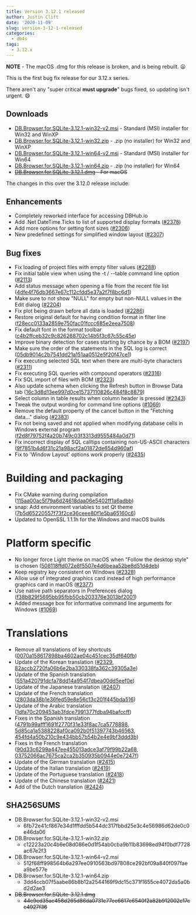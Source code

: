 ```yaml
---
title: Version 3.12.1 released
author: Justin Clift
date: '2020-11-09'
slug: version-3-12-1-released
categories:
  - db4s
tags:
  - 3.12.x
---
```


**NOTE** - The macOS .dmg for this release is broken, and is being rebuilt.  :frowning:

This is the first bug fix release for our 3.12.x series.

There aren't any "super critical **must upgrade**" bugs fixed, so updating isn't urgent. :smile:

## Downloads

* [DB.Browser.for.SQLite-3.12.1-win32-v2.msi](https://github.com/sqlitebrowser/sqlitebrowser/releases/download/v3.12.1/DB.Browser.for.SQLite-3.12.1-win32-v2.msi) - Standard (MSI) installer for Win32 and WinXP
* [DB.Browser.for.SQLite-3.12.1-win32.zip](https://github.com/sqlitebrowser/sqlitebrowser/releases/download/v3.12.1/DB.Browser.for.SQLite-3.12.1-win32.zip) - .zip (no installer) for Win32 and WinXP
* [DB.Browser.for.SQLite-3.12.1-win64-v2.msi](https://github.com/sqlitebrowser/sqlitebrowser/releases/download/v3.12.1/DB.Browser.for.SQLite-3.12.1-win64-v2.msi) - Standard (MSI) installer for Win64
* [DB.Browser.for.SQLite-3.12.1-win64.zip](https://github.com/sqlitebrowser/sqlitebrowser/releases/download/v3.12.1/DB.Browser.for.SQLite-3.12.1-win64.zip) - .zip (no installer) for Win64
* <strike>[DB.Browser.for.SQLite-3.12.1.dmg](https://github.com/sqlitebrowser/sqlitebrowser/releases/download/v3.12.1/DB.Browser.for.SQLite-3.12.1.dmg) - For macOS</strike>


The changes in this over the 3.12.0 release include:

## Enhancements
* Completely reworked interface for accessing DBHub.io
* Add .Net DateTime.Ticks to list of supported display formats ([#2378](https://github.com/sqlitebrowser/sqlitebrowser/issues/2378))
* Add more options for setting font sizes ([#2306](https://github.com/sqlitebrowser/sqlitebrowser/issues/2306))
* New predefined settings for simplified window layout ([#2307](https://github.com/sqlitebrowser/sqlitebrowser/issues/2307))

## Bug fixes
* Fix loading of project files with empty filter values ([#2288](https://github.com/sqlitebrowser/sqlitebrowser/issues/2288))
* Fix initial table view when using the -t / --table command line option ([#2113](https://github.com/sqlitebrowser/sqlitebrowser/issues/2113))
* Add status message when opening a file from the recent file list ([4dfe4f76db3667e67c112cfdd5e37a2f7f8bc6d1](https://github.com/sqlitebrowser/sqlitebrowser/commit/4dfe4f76db3667e67c112cfdd5e37a2f7f8bc6d1))
* Make sure to not show "NULL" for empty but non-NULL values in the Edit dialog ([#2204](https://github.com/sqlitebrowser/sqlitebrowser/issues/2204))
* Fix plot being drawn before all data is loaded ([#2286](https://github.com/sqlitebrowser/sqlitebrowser/issues/2286))
* Restore original default for having condition format in filter line ([f28ecc0133a2859e750fac01fccc685e2eea7508](https://github.com/sqlitebrowser/sqlitebrowser/commit/f28ecc0133a2859e750fac01fccc685e2eea7508))
* Fix default font in the format toolbar ([c4b2ffceb32c9c826268702c14b5f3c67c55c45e](https://github.com/sqlitebrowser/sqlitebrowser/commit/c4b2ffceb32c9c826268702c14b5f3c67c55c45e))
* Improve binary detection for cases starting by chance by a BOM ([#2197](https://github.com/sqlitebrowser/sqlitebrowser/issues/2197))
* Make sure the order of the statements in the SQL log is correct ([05db9014c2b7541dd21a151aa0512e5f20f47ce1](https://github.com/sqlitebrowser/sqlitebrowser/commit/05db9014c2b7541dd21a151aa0512e5f20f47ce1))
* Fix executing selected SQL text when there are multi-byte characters ([#2311](https://github.com/sqlitebrowser/sqlitebrowser/issues/2311))
* Fix executing SQL queries with compound operators ([#2316](https://github.com/sqlitebrowser/sqlitebrowser/issues/2316))
* Fix SQL import of files with BOM ([#2323](https://github.com/sqlitebrowser/sqlitebrowser/issues/2323))
* Also update schema when clicking the Refresh button in Browse Data tab ([16c3d8d13ee997d0ce15737110826c484f8c8879](https://github.com/sqlitebrowser/sqlitebrowser/commit/16c3d8d13ee997d0ce15737110826c484f8c8879))
* Select column in table results when column header is pressed ([#2343](https://github.com/sqlitebrowser/sqlitebrowser/issues/2343))
* Tweak the output wording for command line options ([#1069](https://github.com/sqlitebrowser/sqlitebrowser/issues/1069))
* Remove the default property of the cancel button in the "Fetching data..." dialog ([#2383](https://github.com/sqlitebrowser/sqlitebrowser/issues/2383))
* Fix not being saved and not applied when modifying database cells in Windows external program ([f2d8f79752f4a20b749c03f3313d9555484a0d71](https://github.com/sqlitebrowser/sqlitebrowser/commit/f2d8f79752f4a20b749c03f3313d9555484a0d71))
* Fix incorrect display of SQL calltips containing non-US-ASCII characters ([9f7851b4d6f31c21a98acf2a01872de654d960af](https://github.com/sqlitebrowser/sqlitebrowser/commit/9f7851b4d6f31c21a98acf2a01872de654d960af))
* Fix to 'Window Layout' options work properly ([#2435](https://github.com/sqlitebrowser/sqlitebrowser/issues/2435))

# Building and packaging
* Fix CMake warning during compilation ([115aa00ac5f79a6d24618daa06e5402ff1a6adbb](https://github.com/sqlitebrowser/sqlitebrowser/commit/115aa00ac5f79a6d24618daa06e5402ff1a6adbb))
* snap: Add environment variables to set Qt theme ([7b5d65220557f73f2ce36ceee80f1e5ba65160c6](https://github.com/sqlitebrowser/sqlitebrowser/commit/7b5d65220557f73f2ce36ceee80f1e5ba65160c6))
* Updated to OpenSSL 1.1.1h for the Windows and macOS builds

# Platform specific
* No longer force Light theme on macOS when "Follow the desktop style" is chosen ([508118ffd072e8f5507e4d6beaa52be8d51d4deb](https://github.com/sqlitebrowser/sqlitebrowser/commit/508118ffd072e8f5507e4d6beaa52be8d51d4deb))
* Keep registry key consistent on Windows ([#2328](https://github.com/sqlitebrowser/sqlitebrowser/issues/2328))
* Allow use of integrated graphics card instead of high performance graphics card in macOS ([#2377](https://github.com/sqlitebrowser/sqlitebrowser/issues/2377))
* Use native path separators in Preferences dialog ([f38b829f5695bb95fbb50cb203376e3013bf2001](https://github.com/sqlitebrowser/sqlitebrowser/commit/f38b829f5695bb95fbb50cb203376e3013bf2001))
* Added message box for informative command line arguments for Windows ([#1069](https://github.com/sqlitebrowser/sqlitebrowser/issues/1069))

# Translations
* Remove all translations of key shortcuts ([0070a158617898ba4602ae04c451cec35df640fb](https://github.com/sqlitebrowser/sqlitebrowser/commit/0070a158617898ba4602ae04c451cec35df640fb))
* Update of the Korean translation ([#2329](https://github.com/sqlitebrowser/sqlitebrowser/issues/2329), [82accb2720fa06b6e2ba330338fa362c39305a3e](https://github.com/sqlitebrowser/sqlitebrowser/commit/82accb2720fa06b6e2ba330338fa362c39305a3e))
* Update of the Spanish translation ([551a420791dcfa78dd14a954f7dbea00dd5eef0e](https://github.com/sqlitebrowser/sqlitebrowser/commit/551a420791dcfa78dd14a954f7dbea00dd5eef0e))
* Update of the Japanese translation ([#2407](https://github.com/sqlitebrowser/sqlitebrowser/issues/2407))
* Update of the French translation ([2803da38b1e36fed59e8e56c13c201f445bda516](https://github.com/sqlitebrowser/sqlitebrowser/commit/2803da38b1e36fed59e8e56c13c201f445bda516))
* Update of the Arabic translation ([1dfa70c209453ab3fdce7991377fdba94bafccff](https://github.com/sqlitebrowser/sqlitebrowser/commit/1dfa70c209453ab3fdce7991377fdba94bafccff))
* Fixes in the Spanish translation ([4791b99afff1691f2770f31e33f8ac7ca5778898](https://github.com/sqlitebrowser/sqlitebrowser/commit/4791b99afff1691f2770f31e33f8ac7ca5778898), [5d85ca1a5388228af0ca092b0f51397743b46563](https://github.com/sqlitebrowser/sqlitebrowser/commit/5d85ca1a5388228af0ca092b0f51397743b46563), [454fd4a50b210c9e434bb57b54b2e4e9bf3ddd3b](https://github.com/sqlitebrowser/sqlitebrowser/commit/454fd4a50b210c9e434bb57b54b2e4e9bf3ddd3b))
* Fixes in the French translation ([90d33c6299a447ee455013adce3af79f99b22a68](https://github.com/sqlitebrowser/sqlitebrowser/commit/90d33c6299a447ee455013adce3af79f99b22a68), [03752066ac7675ca2ca2b350935b0944e0e7247f](https://github.com/sqlitebrowser/sqlitebrowser/commit/03752066ac7675ca2ca2b350935b0944e0e7247f))
* Update of the German translation ([#2415](https://github.com/sqlitebrowser/sqlitebrowser/issues/2415))
* Update of the Italian translation ([#2419](https://github.com/sqlitebrowser/sqlitebrowser/issues/2419))
* Update of the Portuguese translation ([#2418](https://github.com/sqlitebrowser/sqlitebrowser/issues/2418))
* Update of the Chinese translation ([#2421](https://github.com/sqlitebrowser/sqlitebrowser/issues/2421))
* Add of the Dutch translation ([#2424](https://github.com/sqlitebrowser/sqlitebrowser/issues/2424))

## SHA256SUMS
* DB.Browser.for.SQLite-3.12.1-win32-v2.msi
  * 6fb72e41cf867e34d1fffdd5b544dc317fbbd25e3c4e56986d62de0c0e46da06
* DB.Browser.for.SQLite-3.12.1-win32.zip
  * c12223a20c4b6e08d086e0d1f54ab0cba9b11b83698ed94f0bdf7728ac67e2f3
* DB.Browser.for.SQLite-3.12.1-win64-v2.msi
  * 512f68ff998564b6a297ee0910563bd97808ce292bf09a840f097faea9be577e
* DB.Browser.for.SQLite-3.12.1-win64.zip
  * 3dd4ccb07f5aabe86b8b12a2544169f9dc15c371f1655ce4072da5a0bd2d2ae3
* <strike>DB.Browser.for.SQLite-3.12.1.dmg</strike>
  * <strike>44e9ed35ac456d265d86da0731c77ee6617e6540f2a82b912002c17cc4927f36</strike>